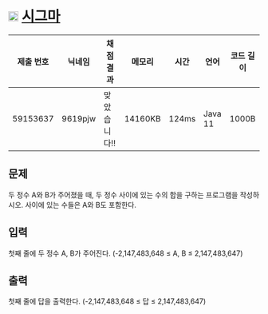 # <img width="20px"  src="https://d2gd6pc034wcta.cloudfront.net/tier/4.svg" class="solvedac-tier"> [시그마](https://www.acmicpc.net/problem/2355) 

| 제출 번호 | 닉네임 | 채점 결과 | 메모리 | 시간 | 언어 | 코드 길이 |
|---|---|---|---|---|---|---|
|59153637|9619pjw|맞았습니다!! |14160KB|124ms|Java 11|1000B|

## 문제
<p>두 정수 A와 B가 주어졌을 때, 두 정수 사이에 있는 수의 합을 구하는 프로그램을 작성하시오. 사이에 있는 수들은 A와 B도 포함한다.</p>

## 입력
<p>첫째 줄에 두 정수 A, B가 주어진다. (-2,147,483,648 ≤ A, B ≤ 2,147,483,647)</p>

## 출력
<p>첫째 줄에 답을 출력한다. (-2,147,483,648 ≤ 답 ≤ 2,147,483,647)</p>

